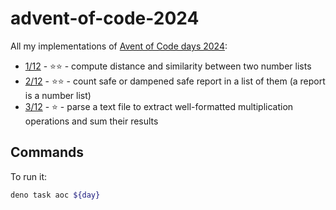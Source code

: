 # advent-of-code-2024

All my implementations of [Avent of Code days 2024](https://adventofcode.com/2024):

- [1/12](days/1/main.ts) - ⭐⭐ - compute distance and similarity between two number lists
- [2/12](days/2/main.ts) - ⭐⭐ - count safe or dampened safe report in a list of them (a report is a number list)
- [3/12](days/3/main.ts) - ⭐ - parse a text file to extract well-formatted multiplication operations and sum their results

## Commands

To run it:

```sh
deno task aoc ${day}
```
